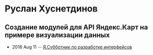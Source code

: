 # Руслан Хуснетдинов

## Создание модулей для API Яндекс.Карт на примере визуализации данных
- 2018 Aug 11 -- [Я.Субботник по разработке интерфейсов](https://events.yandex.ru/lib/talks/6178/)    
